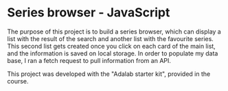 

# Series browser -  JavaScript 

The purpose of this project is to build a series browser, which can display a list with the result of the search and another list with the favourite series. This second list gets created once you click on each card of the main list, and the information is saved on local storage. In order to populate my data base, I ran a fetch request to pull information from an API.

This project was developed with the "Adalab starter kit", provided in the course.
